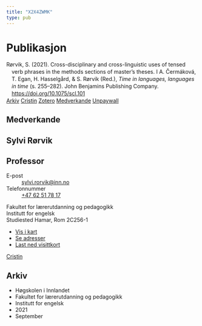 ```yaml
---
title: "X2X4ZWMK"
type: pub
---
```

<h1>Publikasjon</h1>
<article id="csl-bib-container-X2X4ZWMK" class="csl-bib-container">
  <div class="csl-bib-body" style="line-height: 1.35; padding-left: 1em; text-indent:-1em;">
  <div class="csl-entry">R&#xF8;rvik, S. (2021). Cross-disciplinary and cross-linguistic uses of tensed verb phrases in the methods sections of master&#x2019;s theses. I A. &#x10C;erm&#xE1;kov&#xE1;, T. Egan, H. Hasselg&#xE5;rd, &amp; S. R&#xF8;rvik (Red.), <i>Time in languages, languages in time</i> (s. 255&#x2013;282). John Benjamins Publishing Company. <a href="https://doi.org/10.1075/scl.101">https://doi.org/10.1075/scl.101</a></div>
</div>
  <div class="csl-bib-buttons">
    <a href="#taxonomy-article-X2X4ZWMK" class="csl-bib-button">Arkiv</a>
    <a href alt="Cristin URL" class="csl-bib-button">Cristin</a>
    <a href alt="Zotero URL" class="csl-bib-button">Zotero</a>
    <a href="#contributors-article-X2X4ZWMK" class="csl-bib-button">Medverkande</a>
    <a href="https://www.duo.uio.no/bitstream/10852/88610/1/Time_in_languages_prepub.pdf" class="csl-bib-button">Unpaywall</a>
  </div>
  <div id="csl-bib-meta-container-X2X4ZWMK"></div>
</article>
<div id="csl-bib-meta-X2X4ZWMK" class="csl-bib-meta">
  <article id="contributors-article-X2X4ZWMK" class="contributors-article">
    <h1>Medverkande</h1>
    <div class="personas">
<div class="vrtx-hinn-person-card">
<div class="photo">
<i class="lar la-user-circle missing-person"></i>
</div>
<div class="info">
<hgroup><h1>Sylvi Rørvik</h1>
<h2>Professor</h2>
</hgroup><dl>
<dt>E-post</dt>
<dd>
<a href="mailto:sylvi.rorvik@inn.no">sylvi.rorvik@inn.no</a>
</dd>
<dt>Telefonnummer</dt>
<dd><a href="tel:+4762517817">
+47 62 51 78 17
</a></dd>
</dl>
<p>
Fakultet for lærerutdanning og pedagogikk<br>
Institutt for engelsk<br>
Studiested Hamar,
Rom 2C256-1
</p>
<ul class="vrtx-hinn-links">
<li><a href="https://www.google.com/maps?q=60.79625,11.07386">Vis i kart</a></li>
<li><a href="https://www.inn.no/finn-en-ansatt/sylvi-rorvik.html#vrtx-hinn-addresses">Se adresser</a></li>
<li><a href="https://www.inn.no/finn-en-ansatt/sylvi-rorvik.html?vrtx=vcf">Last ned visittkort</a></li>
</ul>
</div>
</div>
<a href="https://app.cristin.no/persons/show.jsf?id=15685" alt="Cristin URL" class="personas-cristin">Cristin</a>
</div>
  </article>
  <article id="taxonomy-article-X2X4ZWMK" class="taxonomy-article">
    <h1>Arkiv</h1>
    <ul>
      <li>Høgskolen i Innlandet</li>
      <li>Fakultet for lærerutdanning og pedagogikk</li>
      <li>Institutt for engelsk</li>
      <li>2021</li>
      <li>September</li>
    </ul>
  </article>
</div>
